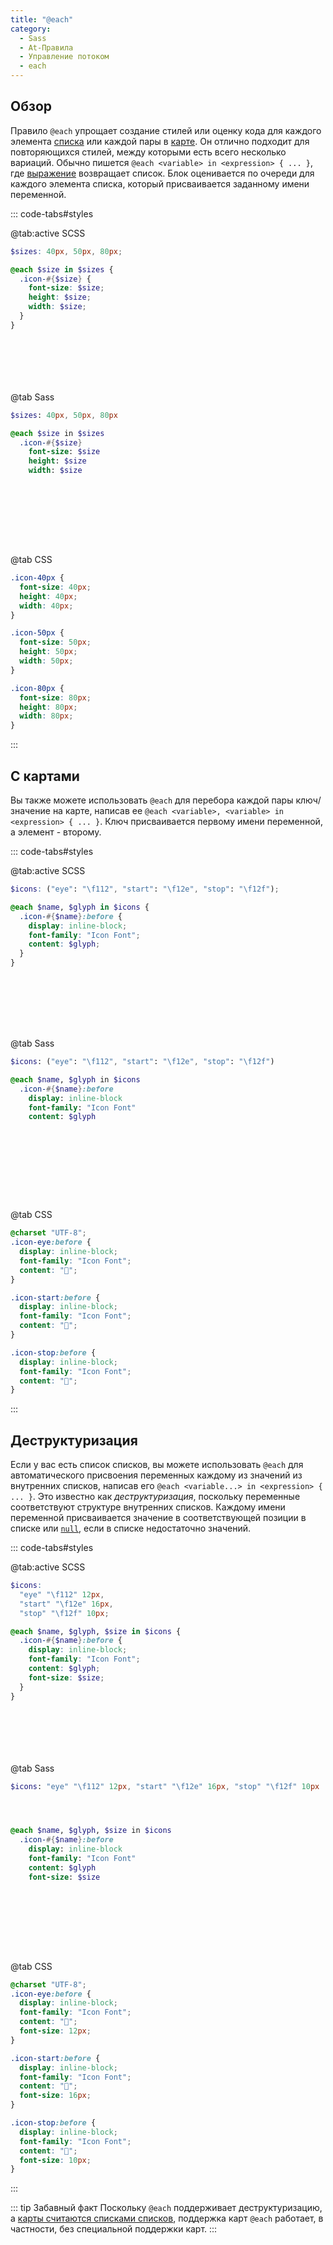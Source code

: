 ```yaml
---
title: "@each"
category:
  - Sass
  - At-Правила
  - Управление потоком
  - each
---
```


## Обзор

Правило `@each` упрощает создание стилей или оценку кода для каждого элемента [списка](../../values/lists) или каждой пары в [карте](../../values/maps). Он отлично подходит для повторяющихся стилей, между которыми есть всего несколько вариаций. Обычно пишется `@each <variable> in <expression> { ... }`, где [выражение](../../syntax/structure#конструкции) возвращает список. Блок оценивается по очереди для каждого элемента списка, который присваивается заданному имени переменной.

::: code-tabs#styles

@tab:active SCSS

```scss
$sizes: 40px, 50px, 80px;

@each $size in $sizes {
  .icon-#{$size} {
    font-size: $size;
    height: $size;
    width: $size;
  }
}








```

@tab Sass

```sass
$sizes: 40px, 50px, 80px

@each $size in $sizes
  .icon-#{$size}
    font-size: $size
    height: $size
    width: $size










```

@tab CSS

```css
.icon-40px {
  font-size: 40px;
  height: 40px;
  width: 40px;
}

.icon-50px {
  font-size: 50px;
  height: 50px;
  width: 50px;
}

.icon-80px {
  font-size: 80px;
  height: 80px;
  width: 80px;
}
```

:::

## С картами

Вы также можете использовать `@each` для перебора каждой пары ключ/значение на карте, написав ее `@each <variable>, <variable> in <expression> { ... }`.
Ключ присваивается первому имени переменной, а элемент - второму.

::: code-tabs#styles

@tab:active SCSS

```scss
$icons: ("eye": "\f112", "start": "\f12e", "stop": "\f12f");

@each $name, $glyph in $icons {
  .icon-#{$name}:before {
    display: inline-block;
    font-family: "Icon Font";
    content: $glyph;
  }
}









```

@tab Sass

```sass
$icons: ("eye": "\f112", "start": "\f12e", "stop": "\f12f")

@each $name, $glyph in $icons
  .icon-#{$name}:before
    display: inline-block
    font-family: "Icon Font"
    content: $glyph











```

@tab CSS

```css
@charset "UTF-8";
.icon-eye:before {
  display: inline-block;
  font-family: "Icon Font";
  content: "";
}

.icon-start:before {
  display: inline-block;
  font-family: "Icon Font";
  content: "";
}

.icon-stop:before {
  display: inline-block;
  font-family: "Icon Font";
  content: "";
}
```

:::

## Деструктуризация

Если у вас есть список списков, вы можете использовать `@each` для автоматического присвоения переменных каждому из значений из внутренних списков, написав его `@each <variable...> in <expression> { ... }`. Это известно как *деструктуризация*, поскольку переменные соответствуют структуре внутренних списков. Каждому имени переменной присваивается значение в соответствующей позиции в списке или [`null`](../../values/null), если в списке недостаточно значений.

::: code-tabs#styles

@tab:active SCSS

```scss
$icons:
  "eye" "\f112" 12px,
  "start" "\f12e" 16px,
  "stop" "\f12f" 10px;

@each $name, $glyph, $size in $icons {
  .icon-#{$name}:before {
    display: inline-block;
    font-family: "Icon Font";
    content: $glyph;
    font-size: $size;
  }
}








```

@tab Sass

```sass
$icons: "eye" "\f112" 12px, "start" "\f12e" 16px, "stop" "\f12f" 10px




@each $name, $glyph, $size in $icons
  .icon-#{$name}:before
    display: inline-block
    font-family: "Icon Font"
    content: $glyph
    font-size: $size










```

@tab CSS

```css
@charset "UTF-8";
.icon-eye:before {
  display: inline-block;
  font-family: "Icon Font";
  content: "";
  font-size: 12px;
}

.icon-start:before {
  display: inline-block;
  font-family: "Icon Font";
  content: "";
  font-size: 16px;
}

.icon-stop:before {
  display: inline-block;
  font-family: "Icon Font";
  content: "";
  font-size: 10px;
}
```

:::

::: tip Забавный факт
Поскольку `@each` поддерживает деструктуризацию, а [карты считаются списками списков](../../values/maps), поддержка карт `@each` работает, в частности, без специальной поддержки карт.
:::
